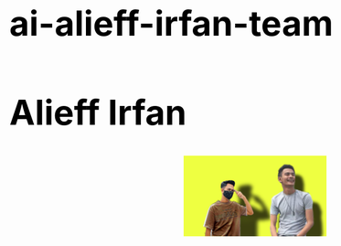# ai-alieff-irfan-team

<html>
<head>
<title>AI Alieff Irfan</title>
<style>
body {
background-image: url('https://raw.githubusercontent.com/budaksixteen16/ai-alieff-irfan-team/master/IMG_20220318_203538_007.jpg');
color: black;
font-size: 30px;
}
</style>
</head>
<body>
<h1 class="Font">
Alieff Irfan
</h2>
<div class="separator" style="clear: both; text-align: center;"><a href="https://raw.githubusercontent.com/budaksixteen16/ai-alieff-irfan-team/master/Picsart_22-03-20_19-22-16-539.jpg"><img alt="Alieff Irfan" border="0" data-original-height="300" data-original-height="300" height="141" src="https://raw.githubusercontent.com/budaksixteen16/ai-alieff-irfan-team/master/Picsart_22-03-20_19-22-16-539.jpg" width="250"></a></div>
</body>
<style>
@import url('https://fonts.googleapis.com/css2?family=Poppins&display=swap');

.Font {
font-family: 'Poppins', sans-serif;
</style>
</html>
